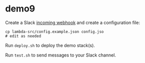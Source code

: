 # demo9

Create a Slack [incoming webhook](https://api.slack.com/incoming-webhooks) and create a configuration file:

```
cp lambda-src/config.example.json config.jso 
# edit as needed
```

Run `deploy.sh` to deploy the demo stack(s).

Run `test.sh` to send messages to your Slack channel.
